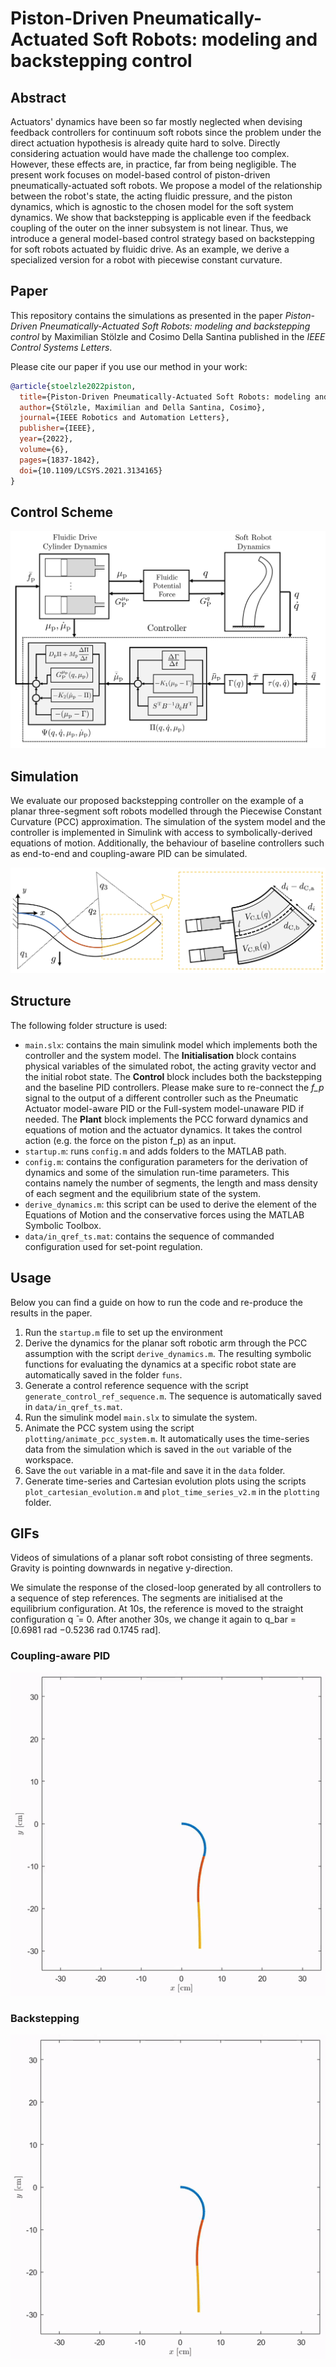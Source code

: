 # Piston-Driven Pneumatically-Actuated Soft Robots: modeling and backstepping control

## Abstract
Actuators' dynamics have been so far mostly neglected when devising feedback controllers for continuum soft robots since the problem under the direct actuation hypothesis is already quite hard to solve. Directly considering actuation would have made the challenge too complex. However, these effects are, in practice, far from being negligible. The present work focuses on model-based control of piston-driven pneumatically-actuated soft robots. We propose a model of the relationship between the robot's state, the acting fluidic pressure, and the piston dynamics, which is agnostic to the chosen model for the soft system dynamics. We show that backstepping is applicable even if the feedback coupling of the outer on the inner subsystem is not linear. Thus, we introduce a general model-based control strategy based on backstepping for soft robots actuated by fluidic drive. As an example, we derive a specialized version for a robot with piecewise constant curvature.

## Paper
This repository contains the simulations as presented in the paper _Piston-Driven Pneumatically-Actuated Soft Robots: modeling and backstepping control_ by Maximilian Stölzle and Cosimo Della Santina published in the _IEEE Control Systems Letters_.

Please cite our paper if you use our method in your work:
```bibtex
@article{stoelzle2022piston,
  title={Piston-Driven Pneumatically-Actuated Soft Robots: modeling and backstepping control},
  author={Stölzle, Maximilian and Della Santina, Cosimo},
  journal={IEEE Robotics and Automation Letters},
  publisher={IEEE},
  year={2022},
  volume={6},
  pages={1837-1842},
  doi={10.1109/LCSYS.2021.3134165}
}
```

## Control Scheme
![Schematic block diagram of the proposed nonlinear backstep- ping controller for a pneumatically-actuated soft robot. The approach considers both the fluidic drive cylinder and the soft system dynamics. It is agnostic to the chosen soft system controller in configuration-space.](figures/backstepping_graphics_control_scheme_v3_cropped.png)

## Simulation
We evaluate our proposed backstepping controller on the example of a planar three-segment soft robots modelled through the Piecewise Constant Curvature (PCC) approximation. The simulation of the system model and the controller is implemented in Simulink with access to symbolically-derived equations of motion. Additionally, the behaviour of baseline controllers such as end-to-end and coupling-aware PID can be simulated.

![Shape regulation under PCC approximation - Left: A planar soft robot consisting of three segments each modelled to have constant curvature Right: Model parameters for fluidic volume in soft segment chambers. Each chamber is actuated independently by a fluidic drive cylinder connected through tubing.](figures/backstepping_graphics_pcc_case_overview_v4_cropped.png)

## Structure
The following folder structure is used:
- `main.slx`: contains the main simulink model which implements both the controller and the system model. The **Initialisation** block contains physical variables of the simulated robot, the acting gravity vector and the initial robot state. The **Control** block includes both the backstepping and the baseline PID controllers. Please make sure to re-connect the _f_p_ signal to the output of a different controller such as the Pneumatic Actuator model-aware PID or the Full-system model-unaware PID if needed. The **Plant** block implements the PCC forward dynamics and equations of motion and the actuator dynamics. It takes the control action (e.g. the force on the piston f_p) as an input.
- `startup.m`: runs `config.m` and adds folders to the MATLAB path.
- `config.m`: contains the configuration parameters for the derivation of dynamics and some of the simulation run-time parameters. This contains namely the number of segments, the length and mass density of each segment and the equilibrium state of the system.
- `derive_dynamics.m`: this script can be used to derive the element of the Equations of Motion and the conservative forces using the MATLAB Symbolic Toolbox.
- `data/in_qref_ts.mat`: contains the sequence of commanded configuration used for set-point regulation.

## Usage
Below you can find a guide on how to run the code and re-produce the results in the paper.
1. Run the `startup.m` file to set up the environment
2. Derive the dynamics for the planar soft robotic arm through the PCC assumption with the script `derive_dynamics.m`. The resulting symbolic functions for evaluating the dynamics at a specific robot state are automatically saved in the folder `funs`.
3. Generate a control reference sequence with the script `generate_control_ref_sequence.m`. The sequence is automatically saved in `data/in_qref_ts.mat`.
4. Run the simulink model `main.slx` to simulate the system.
5. Animate the PCC system using the script `plotting/animate_pcc_system.m`. It automatically uses the time-series data from the simulation which is saved in the `out` variable of the workspace.
6. Save the `out` variable in a mat-file and save it in the `data` folder.
7. Generate time-series and Cartesian evolution plots using the scripts `plot_cartesian_evolution.m` and `plot_time_series_v2.m` in the `plotting` folder.

## GIFs

Videos of simulations of a planar soft robot consisting of three segments. Gravity is pointing downwards in negative y-direction.

We simulate the response of the closed-loop generated by all controllers to a sequence of step references. The segments are initialised at the equilibrium configuration. At 10s, the reference is moved to the straight configuration q ̄ = 0. After another 30s, we change it again to q_bar = [0.6981 rad −0.5236 rad 0.1745 rad].

### Coupling-aware PID

<p align="center">
  <img src="videos/cartesian_evolution_animation_coupling_aware_pid.gif" />
</p>

### Backstepping

<p align="center">
  <img src="videos/cartesian_evolution_animation_backstepping.gif" />
</p>
